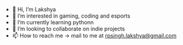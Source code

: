 - 👋 Hi, I’m Lakshya
- 👀 I’m interested in gaming, coding and esports
- 🌱 I’m currently learning pythonn
- 💞️ I’m looking to collaborate on indie projects
- 📫 How to reach me -> mail to me at rpsingh.lakshya@gmail.com

<!---
Lakshya1107/Lakshya1107 is a ✨ special ✨ repository because its `README.md` (this file) appears on your GitHub profile.
You can click the Preview link to take a look at your changes.
--->
